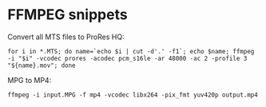 # FFMPEG snippets
Convert all MTS files to ProRes HQ:
```
for i in *.MTS; do name=`echo $i | cut -d'.' -f1`; echo $name; ffmpeg -i "$i" -vcodec prores -acodec pcm_s16le -ar 48000 -ac 2 -profile 3 "${name}.mov"; done
```
MPG to MP4:
```
ffmpeg -i input.MPG -f mp4 -vcodec libx264 -pix_fmt yuv420p output.mp4
```
